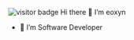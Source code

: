 ![visitor badge](https://visitor-badge.laobi.icu/badge?page_id=eoxyn.visitor-badge)
Hi there 👋 I’m eoxyn
 - 👀 I’m Software Developer
